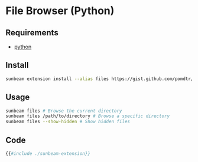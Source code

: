 # File Browser (Python)

## Requirements

- [python](https://www.python.org/)

## Install

```bash
sunbeam extension install --alias files https://gist.github.com/pomdtr/59cac008e26986dcfe9e8661d084bca5
```

## Usage

```bash
sunbeam files # Browse the current directory
sunbeam files /path/to/directory # Browse a specific directory
sunbeam files --show-hidden # Show hidden files
```

## Code

```python
{{#include ./sunbeam-extension}}
```
